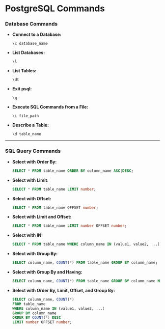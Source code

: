 
# PostgreSQL Commands

### Database Commands
- **Connect to a Database:**
  ```
  \c database_name
  ```

- **List Databases:**
  ```
  \l
  ```

- **List Tables:**
  ```
  \dt
  ```

- **Exit psql:**
  ```
  \q
  ```

- **Execute SQL Commands from a File:**
  ```
  \i file_path
  ```

- **Describe a Table:**
  ```
  \d table_name
  ```

---

### SQL Query Commands
- **Select with Order By:**
  ```sql
  SELECT * FROM table_name ORDER BY column_name ASC|DESC;
  ```

- **Select with Limit:**
  ```sql
  SELECT * FROM table_name LIMIT number;
  ```

- **Select with Offset:**
  ```sql
  SELECT * FROM table_name OFFSET number;
  ```

- **Select with Limit and Offset:**
  ```sql
  SELECT * FROM table_name LIMIT number OFFSET number;
  ```

- **Select with IN:**
  ```sql
  SELECT * FROM table_name WHERE column_name IN (value1, value2, ...);
  ```

- **Select with Group By:**
  ```sql
  SELECT column_name, COUNT(*) FROM table_name GROUP BY column_name;
  ```

- **Select with Group By and Having:**
  ```sql
  SELECT column_name, COUNT(*) FROM table_name GROUP BY column_name HAVING COUNT(*) > number;
  ```

- **Select with Order By, Limit, Offset, and Group By:**
  ```sql
  SELECT column_name, COUNT(*) 
  FROM table_name 
  WHERE column_name IN (value1, value2, ...) 
  GROUP BY column_name 
  ORDER BY COUNT(*) DESC 
  LIMIT number OFFSET number;
  ```
